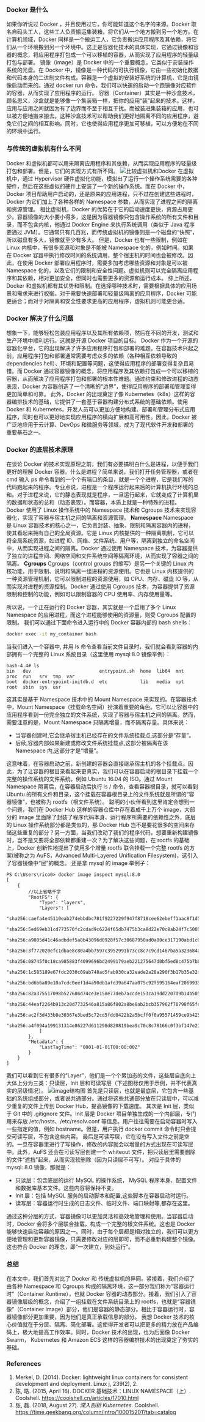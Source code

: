 ### Docker 是什么

如果你听说过 Docker ，并且使用过它，你可能知道这个名字的来源。Docker 取名自码头工人，这些工人负责搬运集装箱，将它们从一个地方搬到另一个地方。在计算机领域，Docker 同样是一个搬运工人，它负责搬运应用程序及其依赖，将它们从一个环境搬到另一个环境中。这正是容器化技术的具体实现，它通过镜像和容器的概念，将应用程序打包成一个可以移植的容器，从而实现了应用程序的轻量级打包与部署。
镜像（image）是 Docker 中的一个重要概念，它类似于安装操作系统的光盘。在 Docker 中，镜像是一种代码的可执行镜像，它由一些初始化数据和代码本身的二进制文件构成。容器是一个虚拟的安装好系统的计算机，它是由镜像启动而来的。通过 docker run 命令，我们可以快速的启动一个跑镜像对应软件的容器，从而实现了应用程序的运行。
容器（Container）其实是一种沙盒技术，顾名思义，沙盒就是能够像一个集装箱一样，把你的应用“装”起来的技术。这样，应用与应用之间就因为有了边界而不至于相互干扰。而被装进集装箱的应用，也可以被方便地搬来搬去。这种沙盒技术可以帮助我们更好地隔离不同的应用程序，避免它们之间的相互影响。同时，它也使得应用程序更加可移植，可以方便地在不同的环境中运行。

### 与传统的虚拟机有什么不同

Docker 和虚拟机都可以用来隔离应用程序和其依赖，从而实现应用程序的轻量级打包和部署。但是，它们的实现方式有所不同。
![比较虚拟机和Docker](images/compare.png)
在虚拟机中，通过 Hypervisor 硬件虚拟化功能，模拟出了运行一个操作系统需要的各种硬件，然后在这些虚拟的硬件上安装了一个新的操作系统。而在 Docker 中，Docker 项目帮助用户启动的，还是原来的应用进程，只不过在创建这些进程时，Docker 为它们加上了各种各样的 Namespace 参数，从而实现了进程之间的隔离和资源管理。
相比虚拟机，Docker 的优势在于它的启动速度更快，资源占用更少。容器镜像的大小要小得多，这是因为容器镜像只包含操作系统的所有文件和目录，而不包含内核，他通过 Docker Engine 来执行系统调用（类似于 Java 程序要通过 JVM）。它通常只有几百兆，而传统虚拟机的镜像则是一个磁盘的“快照”，所以磁盘有多大，镜像就至少有多大。
但是，Docker 也有一些限制，例如在 Linux 内核中，有很多资源和对象是不能被 Namespace 化的，例如时间。如果在 Docker 容器中执行修改时间的系统调用，整个宿主机的时间也会被修改。因此，在使用 Docker 部署应用程序时，需要多加考虑哪些资源和对象是可以被 Namespace 化的，以及它们的限制和安全性问题。虚拟机则可以完全隔离应用程序和其依赖，相对更加安全，但同时也需要更多的资源和运行成本。
综上所述，Docker 和虚拟机都有其优势和限制。在选择哪种技术时，需要根据具体的应用场景和需求来进行权衡。对于需要快速部署和轻量级隔离的应用程序，Docker 可能更适合；而对于对隔离和安全性要求更高的应用程序，虚拟机则可能更合适。

### Docker 解决了什么问题

想象一下，能够轻松包装应用程序以及其所有依赖项，然后在不同的开发，测试和生产环境中顺利运行。这就是开源 Docker 项目的目标。
Docker 作为一个开源的容器化平台，它的出现解决了许多应用程序打包和部署的难题。在容器技术兴起之前，应用程序打包和部署通常需要考虑众多的依赖（各种相互依赖导致的 dependencies hell）、环境和配置等问题，这使得应用程序的部署变得复杂且易错。而 Docker 通过容器镜像的概念，将应用程序及其依赖打包成一个可以移植的容器，从而解决了应用程序打包和部署的根本性难题。通过约束和修改进程的动态表现，Docker 为容器创造了一个清晰的“边界”，使得应用程序的部署和管理变得更加简单和可靠。
此外，Docker 的出现奠定了像 Kubernetes（k8s）这样的容器编排技术的基础，它提供了一套基于容器构建分布式系统的基础依赖。使用 Docker 和 Kubernetes，开发人员可以更加方便地构建、部署和管理分布式应用程序，同时也可以更好地实现应用程序的横向扩展和高可用性。因此，Docker 被广泛地应用于云计算、DevOps 和微服务等领域，成为了现代软件开发和部署的重要基石之一。

### Docker 的底层技术原理

在谈论 Docker 的技术实现原理之前，我们有必要搞明白什么是进程，以便于我们更好的理解 Docker 容器。什么是进程？简单来说，我们打开任务管理器，或者在 cmd 输入 ps 命令看到的一个个有端口的条目，就是一个个进程，它是我们写的代码跑起来的程序。专业点说，进程是一个程序运行起来后的计算机执行环境的总和。对于进程来说，它的静态表现就是程序，一旦运行起来，它就变成了计算机里的数据和状态的总和（动态表现）。而容器，本质上就是一种特殊的进程。
Docker 使用了 Linux 操作系统中的 Namespace 技术和 Cgroups 技术来实现容器化，实现了容器与宿主机之间的隔离和资源管理。
**Namespace**
Namespace 是 Linux 容器技术的核心之一，它负责封装、抽象、限制和隔离容器内的进程，使其看起来拥有自己的全局资源。它是 Linux 内核提供的一种隔离机制，它可以将全局系统资源，如进程 ID、网络、文件系统、用户等，隔离到独立的命名空间中，从而实现进程之间的隔离。Docker 通过使用 Namespace 技术，为容器提供了独立的进程空间、网络空间和文件系统空间等隔离环境，从而实现了容器之间的隔离。
**Cgroups**
Cgroups（control groups 的缩写）是另一个关键的 Linux 内核功能，用于限制、说明和隔离一组进程的资源使用。它也是 Linux 内核提供的一种资源管理机制，它可以限制进程的资源使用，如 CPU、内存、磁盘 IO 等，从而实现对进程的资源控制。Docker 通过使用 Cgroups 技术，为容器提供了资源限制和控制的功能，例如可以限制容器的 CPU 使用率、内存使用量等。

所以说，一个正在运行的 Docker 容器，其实就是一个启用了多个 Linux Namespace 的应用进程，而这个进程能够使用的资源量，则受 Cgroups 配置的限制。
我们可以通过下面命令进入运行中的 Docker 容器内部的 bash shells：

```bash
docker exec -it my_container bash
```

当我们进入一个容器中, 并用 ls 命令查看当前文件目录时，我们就会看到容器的内部拥有一个完整的 Linux 系统目录（这里使用 mysql:8.0 镜像举例）：

```shell
bash-4.4# ls
bin   dev                         entrypoint.sh  home  lib64  mnt  proc  run   srv  tmp  var
boot  docker-entrypoint-initdb.d  etc            lib   media  opt  root  sbin  sys  usr
```

这其实是基于 Namespace 技术中的 Mount Namespace 来实现的。在容器技术中，Mount Namespace（挂载命名空间）扮演着重要的角色。它可以让容器中的应用程序看到一份完全独立的文件系统，实现了容器与宿主机之间的隔离。然而，需要注意的是，Mount Namespace 只隔离增量，而不隔离存量。具体来说：

- 当容器创建时,它会继承宿主机已经存在的文件系统挂载点,这部分是“存量”。
- 后续,容器内部如果新建或修改文件系统挂载点,这部分被隔离在该 Namespace 内,这部分才是“增量”。

这意味着，在容器启动之前，新创建的容器会直接继承宿主机的各个挂载点。因此，为了让容器的根目录看起来更真实，我们可以在容器启动的根目录下挂载一个完整的操作系统的文件系统，例如 Ubuntu 16.04 的 ISO。通过 Mount Namespace 隔离后，在容器启动后执行 ls / 命令，查看容器根目录，就可以看到 Ubuntu 的所有文件和目录，这个挂载在容器根目录上的文件系统就是所谓的“容器镜像”，也被称为 rootfs（根文件系统）。
聪明的小伙伴看到这里肯定会想到一个问题，我们在 Docker Hub 这样的容器仓库中存在着成千上万个 image，大部分的 image 里面除了封装了程序代码本身、运行程序所需要的依赖性之外，底层的 Linux 操作系统部分都是类似的，那 Docker Hub 岂不是要花很多的空间来存储这些重复的部分？另一方面，当我们改动了我们的程序代码，想要重新构建镜像时，岂不是又要将全部依赖都重建一次？为了解决这些问题，在 rootfs 的基础上，Docker 创新性地提出了使用多个增量 rootfs 联合挂载一个完整 rootfs 的方案(被称之为 AuFS，Advanced Multi-Layered Unification Filesystem)，这引入了容器镜像中“层”的概念。
还是拿 mysql 的 image 举例子：

```shell
PS C:\Users\rico0> docker image inspect mysql:8.0
[
    {
        //以上省略千字
        "RootFS": {
            "Type": "layers",
            "Layers": [
                "sha256:caefa4e45110eab274ebbdbc781f9227229f947f8718cee62ebeff1aac8f1d5b",
                "sha256:5ed69eb31cd773570fc2cdad9c6224f65db7475b3ca8d22e70c8ab24f7c5005c",
                "sha256:a9805d41c46adbdef5a8b43096d0928f57c30687950ad0a80ce317190abd1c05",
                "sha256:3f772020efc1dbae8c80a4bb7597c3952991b73cc8c7c9cd1467ba5a323684a3",
                "sha256:08745f0c18ca985883f4099696bd2499179aeb221275647d0bf5ed8c475b7bbb",
                "sha256:1c585189e67fdc2030c09ab748ad5fab930ca32eade2a28a290f3b17b35e32f7",
                "sha256:bd6b6a89e10a7cdc0eef1d4a90db1afd39a647aa075c92f595164eaf2069935f",
                "sha256:82a375517098b527686d74ce3e158e77deb7accde153ca19dd2207d9b14b5058",
                "sha256:44eaf2264b913c20d7732546a815a86f802a8be8ab2bcb357962f70798f65fc9",
                "sha256:ac2f3d433b8e30367e3bed5c72cd5fdd0422b2a5bcff0f0a95571459ce9b425a",
                "sha256:a4f094a199131314e86227d611298d820819bea9c70c8c78166c0f3bf147e212"
            ]
        },
        "Metadata": {
            "LastTagTime": "0001-01-01T00:00:00Z"
        }
    }
]
```

我们可以看到它有很多的“Layer”，他们是一个个累加态的文件，这些层自底向上大体上分为三类：只读层，Init 层和可读写层（下述图标仅用于示例，并不代表真实的层级情况）。
![image结构图](images/image_structure.PNG)
首先是只读层，也就是最底层，它包含一些基础的系统组成部分，或者说共通部分。通过将这些共通部分放在只读层中，可以减少重复的文件上传到 Docker Hub，提高镜像的下载速度。
其次是 Init 层，类似于 Git 中的 .gitignore 文件。Init 层是 Docker 项目单独生成的一个内部层，专门用来存放 /etc/hosts、/etc/resolv.conf 等信息。用户往往需要在启动容器时写入一些指定的值，例如 hostname。但是，用户执行 docker commit 命令时只会提交可读写层，不包含这些内容。
最后是可读写层，它在没有写入文件之前是空的。一旦在容器里进行了写操作，修改的内容就会以增量的方式出现在可读写层中。此外，AuFS 还会在可读写层创建一个 whiteout 文件，把只读层里需要删除的文件“遮挡”起来，从而实现软删除（因为只读层不可写）。
对应于具体的 mysql: 8.0 镜像，那就是：

- 只读层：包含底层的运行 MySQL 的操作系统， MySQL 程序本身、配置文件和数据库基本文件。这些内容将保持不变。
- Init 层：包括 MySQL 服务的启动脚本和配置,这些脚本在容器启动时运行。
- 读写层：容器运行时生成的日志文件、临时文件、端口映射等,都存在这里。

通过这种分层的方式，容器镜像可以更加灵活和高效地管理和使用。当容器启动时，Docker 会将多个层联合挂载，构成一个完整的根文件系统。这也是 Docker 能够快速启动容器的原因之一。同时，由于每个层都是相对独立的，我们可以更方便地管理和更新容器镜像，只需要修改对应的层即可，而不必重新构建整个镜像。这也符合 Docker 的理念，即“一次建立，到处运行”。

### 总结

在本文中，我们首先对比了 Docker 和 传统虚拟机的异同。紧接着，我们介绍了由各种 Namespace 和 Cgroups 构成的隔离环境，这一部分我们称为“容器运行时”（Container Runtime），也就 Docker 容器的动态部分。接着，我们引入了容器镜像层级的概念，介绍了一组挂载在文件系统目录上的 rootfs，也就是“容器镜像”（Container Image）部分，他们是容器的静态部分。相比于容器运行时，容器镜像部分更加重要，因为他们是真正承载信息的部分。
我想 Docker 技术的核心价值就在于分层、隔离、简化部署。这使得开发者可以把更多的精力放在产品编码上，极大地提高工作效率。同时，Docker 技术的出现，也为后面像 Docker Swarm， Kubernetes 和 Amazon ECS 这样的容器编排技术的出现奠定了夯实的基础。

### References

1.  Merkel, D. (2014). Docker: lightweight linux containers for consistent development and deployment. Linux j, 239(2), 2.
2.  陈, 皓. (2015, April 16). DOCKER 基础技术：LINUX NAMESPACE（上）. Coolshell. https://coolshell.cn/articles/17010.html
3.  张, 磊. (2018, August 27). _深入剖析 Kubernetes_. Coolshell. https://time.geekbang.org/column/intro/100015201?tab=catalog
